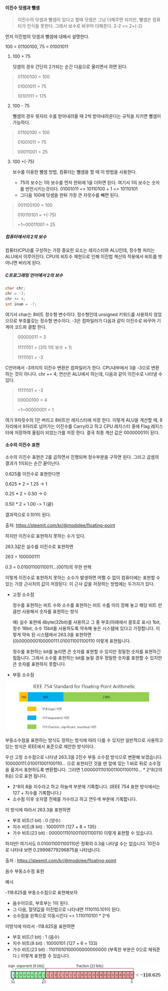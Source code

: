 #### 이진수 덧셈과 뺄셈

> 이진수의 덧셈과 뺼셈이 있다고 할때 덧셈은 그냥 더해주면 되지만, 뺄셈은 컴퓨터가 인식을 못한다. 그래서 보수로 바꾸어 더해준다. 2-2 => 2+(-2)



먼저 이진법의 덧셈과 뺄셈에 대해서 설명한다.

100 = 01100100, 75 = 01001011

1. 100 + 75

   덧셈의 경우 간단히 2가되는 순간 다음으로 올리면서 하면 된다.

> 01100100 = 100
>
> 01001011 = 75
>
> 10101111 = 175

2. 100 - 75

   뺄셈의 경우 윗자리 수를 받아내려올 때 2씩 받아내려온다는 규칙을 지키면 뺼셈이 가능하다.
> 01100100 = 100
>
> 01001011 = 75
>
> 00011001 = 25

3. 100 +(-75)

   보수를 이용한 뺄셈 방법, 컴퓨터는 뺄셈을 할 때 이 방법을 사용한다.

   * 75의 보수는 1의 보수를 먼저 한뒤에 1을 더하면 된다. 여기서 1의 보수는 숫자를 반전시키는것이다. 01001011 => 10110100 + 1 => 10110101
   * 그다음 100에 덧셈을 한뒤 가장 큰 자릿수를 빼면 된다.


>001100100 = 100
>
>010110101 = +(-75)
>
>~1~00011001 = 25



##### 컴퓨터에서의 2의 보수

컴퓨터(CPU)를 구성하는 가장 중요한 요소는 레지스터와 ALU인데, 정수형 처리는 ALU에서 이루어진다. CPU의 비트수 제한으로 인해 이진법 계산의 적용에서 비트를 벗어나면 버리게 된다.



##### C프로그래밍 언어에서 2의 보수

```c
char chr;
chr = -3;
chr += 4;
int inum = -7;
```

여기서 char는 8비트 정수형 변수이다. 정수형인데 unsigned 키워드를 사용하지 않았으므로 부호를갖는 정수형 변수이다. -3은 컴파일러가 다음과 같이 이진수로 바꾸어 기계어 코드와 결합 한다.

> 00000011 = 3
>
> 11111101 = (3의 1의 보수 + 1)
>
> 11111101 = -3

C언어에서 -3까지의 이진수 변환은 컴파일러가 한다. CPU내부에서 3을 -3으로 변환하는 것이 아니다. chr += 4; 연산은 ALU에서 하는데, 다음과 같이 이진수로 나타낼 수 있다.

> 11111101 = -3
>
> 00000100 = 4
>
> ~1~00000001 = 1

여기 9자릿수의 1은 버리고 8비트만 레지스터에 저장 한다. 이렇게 ALU을 계산할 때, 8자리에서 9자리로 넘어가는 이진수를 Carry라고 하고 CPU 레지스터 중에 Flag 레지스터에 저장하여 올림이 되었는가를 저장 한다. 결국 최종 계산 값은 00000001이 된다.



#### 소수의 이진수 표현

소수의 이진수 표현은 2를 곱하면서 진행되며 정수부분을 구하면 된다. 그리고 곱셈의 결과가 1이되는 순간 끝이난다.

0.625를 이진수로 표현한다면

0.625 * 2 = 1.25 -> 1

0.25 * 2 = 0.50 -> 0

0.50 * 2 = 1.00 -> 1 (끝)

결과적으로 0.101이 된다.

출처: https://steemit.com/kr/@modolee/floating-point



하지만 이진수로 표현하지 못하는 수가 있다.

263.3같은 실수를 이진수로 표현하면

263 = 100000111

0.3 = 0.01001100110011...(0011)의 무한 반복

이렇게 이진수로 표현하지 못하는 소수가 발생하면 어쩔 수 없이 컴퓨터에는 표현할 수 있는 가장 근사치의 값이 저장된다. 이 근사 값을 저장하는 방법에는 두가지가 있다.

* 고정 소수점

  정수를 표현하는 비트 수와 소수를 표현하는 비트 수를 미리 정해 놓고 해당 비트 만큼만 사용해서 숫자를 표현하는 방식

  예) 실수 표현에 4byte(32bit)를 사용하고 그 중 부호(아래에서 괄호로 표시) 1bit, 정수 16bit, 소수 15bit를 사용하도록 약속해 놓은 시스템에 있다고 가정합니다. 이렇게 약속 된 시스템에서 263.3을 표현하면 (0)0000000100000111.010011001100110 이렇게 표현됩니다.

  정수를 표현하는 bit를 늘리면 큰 숫자를 표현할 수 있지만 정밀한 숫자를 표현하긴 힘듭니다. 그래서 소수를 표현하는 bit를 늘릴 경우 정밀한 숫자를 표현할 수 있지만 큰 숫자를 표현하지 못합니다.

* 부동 소수점

<img src=".\asset\IEEE754_standard.JPG" alt="IEEE_754" />



부동소수점을 표현하는 방식도 정하는 방식에 따라 다를 수 있지만 일반적으로 사용하고 있는 방식은 IEEE에서 표준으로 제안한 방식이다.

우선 고정 소수점으로 나타낸 263.3을 2진수 부동 소수점 방식으로 변환해 보겠습니다. 100000111.010011001100110... 으로 표현되던 것을 맨 앞에 있는 1 바로 뒤로 소수점을 옮겨서 표현하도록 변환합니다. 그러면 1.00000111010011001100110... * 2^8(2의 8승) 으로 표현 됩니다.

- 2^8의 8을 지수라고 하고 하늘색 부분에 기록합니다. (IEEE 754 표현 방식에서는 127 + 지수를 기록합니다.)
- 소수점 이후 숫자열 전체를 가수라고 하고 연두색 부분에 기록합니다.

이 방식에 따라서 263.3을 표현하면

- 부호 비트(1 bit) : 0 (양수)
- 지수 비트(8 bit) : 10000111 (127 + 8 = 135)
- 가수 비트(23 bit) : 00000111010011001100110
  이렇게 표현할 수 있습니다.

하지만! 여기서도 0.010011001100110은 정확히 0.3을 나타낼 수는 없습니다. 10진수로 나타내 보면 0.29998779296875을 나타냅니다.

출처 : https://steemit.com/kr/@modolee/floating-point



음수 부동소수점 표현

예시

-118.625를 부동소수점으로 표현해보자

* 음수이므로, 부호부는 1이 된다.
* 그 다음, 절댓값을 이진법으로 나타내면 1110110.101이 된다.
* 소수점을 왼쪽으로 이동시킨다 => 1.110110101 * 2^6

이방식에 따라서 -118.625을 표현하면

* 부호 비트(1 bit) : 1 (음수)
* 지수 비트(8 bit) : 10000101 (127 + 6 = 133)
* 가수 비트(23 bit) : 11011010100000000000000 (부족한 부분은 0으로 채워준다.)
  이렇게 표현할 수 있습니다.

<img src=".\asset\IEEE754_standard_2.JPG" alt="IEEE_754_2" />